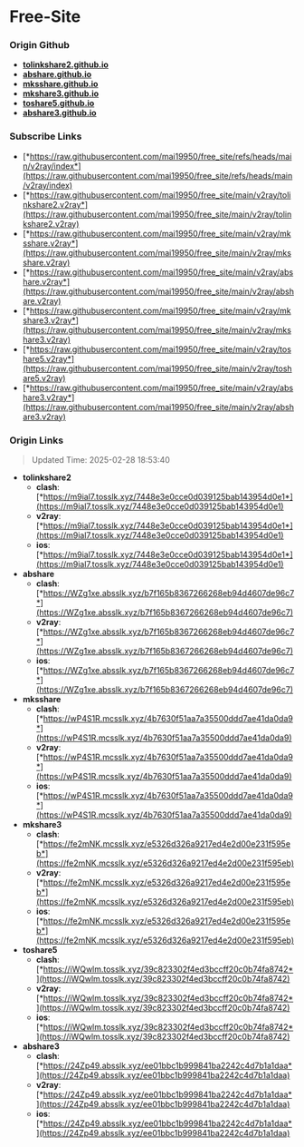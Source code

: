 # Free-Site

### Origin Github

- [**tolinkshare2.github.io**](https://github.com/tolinkshare2/tolinkshare2.github.io)
- [**abshare.github.io**](https://github.com/abshare/abshare.github.io)
- [**mksshare.github.io**](https://github.com/mksshare/mksshare.github.io)
- [**mkshare3.github.io**](https://github.com/mkshare3/mkshare3.github.io)
- [**toshare5.github.io**](https://github.com/toshare5/toshare5.github.io)
- [**abshare3.github.io**](https://github.com/abshare3/abshare3.github.io)

### Subscribe Links

- [*https://raw.githubusercontent.com/mai19950/free_site/refs/heads/main/v2ray/index*](https://raw.githubusercontent.com/mai19950/free_site/refs/heads/main/v2ray/index)
- [*https://raw.githubusercontent.com/mai19950/free_site/main/v2ray/tolinkshare2.v2ray*](https://raw.githubusercontent.com/mai19950/free_site/main/v2ray/tolinkshare2.v2ray)
- [*https://raw.githubusercontent.com/mai19950/free_site/main/v2ray/mksshare.v2ray*](https://raw.githubusercontent.com/mai19950/free_site/main/v2ray/mksshare.v2ray)
- [*https://raw.githubusercontent.com/mai19950/free_site/main/v2ray/abshare.v2ray*](https://raw.githubusercontent.com/mai19950/free_site/main/v2ray/abshare.v2ray)
- [*https://raw.githubusercontent.com/mai19950/free_site/main/v2ray/mkshare3.v2ray*](https://raw.githubusercontent.com/mai19950/free_site/main/v2ray/mkshare3.v2ray)
- [*https://raw.githubusercontent.com/mai19950/free_site/main/v2ray/toshare5.v2ray*](https://raw.githubusercontent.com/mai19950/free_site/main/v2ray/toshare5.v2ray)
- [*https://raw.githubusercontent.com/mai19950/free_site/main/v2ray/abshare3.v2ray*](https://raw.githubusercontent.com/mai19950/free_site/main/v2ray/abshare3.v2ray)

### Origin Links

> Updated Time: 2025-02-28 18:53:40

- **tolinkshare2**
  - **clash**: [*https://m9ial7.tosslk.xyz/7448e3e0cce0d039125bab143954d0e1*](https://m9ial7.tosslk.xyz/7448e3e0cce0d039125bab143954d0e1)
  - **v2ray**: [*https://m9ial7.tosslk.xyz/7448e3e0cce0d039125bab143954d0e1*](https://m9ial7.tosslk.xyz/7448e3e0cce0d039125bab143954d0e1)
  - **ios**: [*https://m9ial7.tosslk.xyz/7448e3e0cce0d039125bab143954d0e1*](https://m9ial7.tosslk.xyz/7448e3e0cce0d039125bab143954d0e1)
- **abshare**
  - **clash**: [*https://WZg1xe.absslk.xyz/b7f165b8367266268eb94d4607de96c7*](https://WZg1xe.absslk.xyz/b7f165b8367266268eb94d4607de96c7)
  - **v2ray**: [*https://WZg1xe.absslk.xyz/b7f165b8367266268eb94d4607de96c7*](https://WZg1xe.absslk.xyz/b7f165b8367266268eb94d4607de96c7)
  - **ios**: [*https://WZg1xe.absslk.xyz/b7f165b8367266268eb94d4607de96c7*](https://WZg1xe.absslk.xyz/b7f165b8367266268eb94d4607de96c7)
- **mksshare**
  - **clash**: [*https://wP4S1R.mcsslk.xyz/4b7630f51aa7a35500ddd7ae41da0da9*](https://wP4S1R.mcsslk.xyz/4b7630f51aa7a35500ddd7ae41da0da9)
  - **v2ray**: [*https://wP4S1R.mcsslk.xyz/4b7630f51aa7a35500ddd7ae41da0da9*](https://wP4S1R.mcsslk.xyz/4b7630f51aa7a35500ddd7ae41da0da9)
  - **ios**: [*https://wP4S1R.mcsslk.xyz/4b7630f51aa7a35500ddd7ae41da0da9*](https://wP4S1R.mcsslk.xyz/4b7630f51aa7a35500ddd7ae41da0da9)
- **mkshare3**
  - **clash**: [*https://fe2mNK.mcsslk.xyz/e5326d326a9217ed4e2d00e231f595eb*](https://fe2mNK.mcsslk.xyz/e5326d326a9217ed4e2d00e231f595eb)
  - **v2ray**: [*https://fe2mNK.mcsslk.xyz/e5326d326a9217ed4e2d00e231f595eb*](https://fe2mNK.mcsslk.xyz/e5326d326a9217ed4e2d00e231f595eb)
  - **ios**: [*https://fe2mNK.mcsslk.xyz/e5326d326a9217ed4e2d00e231f595eb*](https://fe2mNK.mcsslk.xyz/e5326d326a9217ed4e2d00e231f595eb)
- **toshare5**
  - **clash**: [*https://iWQwlm.tosslk.xyz/39c823302f4ed3bccff20c0b74fa8742*](https://iWQwlm.tosslk.xyz/39c823302f4ed3bccff20c0b74fa8742)
  - **v2ray**: [*https://iWQwlm.tosslk.xyz/39c823302f4ed3bccff20c0b74fa8742*](https://iWQwlm.tosslk.xyz/39c823302f4ed3bccff20c0b74fa8742)
  - **ios**: [*https://iWQwlm.tosslk.xyz/39c823302f4ed3bccff20c0b74fa8742*](https://iWQwlm.tosslk.xyz/39c823302f4ed3bccff20c0b74fa8742)
- **abshare3**
  - **clash**: [*https://24Zp49.absslk.xyz/ee01bbc1b999841ba2242c4d7b1a1daa*](https://24Zp49.absslk.xyz/ee01bbc1b999841ba2242c4d7b1a1daa)
  - **v2ray**: [*https://24Zp49.absslk.xyz/ee01bbc1b999841ba2242c4d7b1a1daa*](https://24Zp49.absslk.xyz/ee01bbc1b999841ba2242c4d7b1a1daa)
  - **ios**: [*https://24Zp49.absslk.xyz/ee01bbc1b999841ba2242c4d7b1a1daa*](https://24Zp49.absslk.xyz/ee01bbc1b999841ba2242c4d7b1a1daa)
